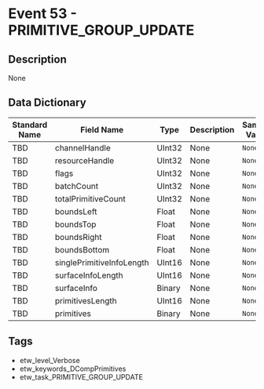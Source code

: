 # Event 53 - PRIMITIVE_GROUP_UPDATE

## Description
None

## Data Dictionary
|Standard Name|Field Name|Type|Description|Sample Value|
|---|---|---|---|---|
|TBD|channelHandle|UInt32|None|`None`|
|TBD|resourceHandle|UInt32|None|`None`|
|TBD|flags|UInt32|None|`None`|
|TBD|batchCount|UInt32|None|`None`|
|TBD|totalPrimitiveCount|UInt32|None|`None`|
|TBD|boundsLeft|Float|None|`None`|
|TBD|boundsTop|Float|None|`None`|
|TBD|boundsRight|Float|None|`None`|
|TBD|boundsBottom|Float|None|`None`|
|TBD|singlePrimitiveInfoLength|UInt16|None|`None`|
|TBD|surfaceInfoLength|UInt16|None|`None`|
|TBD|surfaceInfo|Binary|None|`None`|
|TBD|primitivesLength|UInt16|None|`None`|
|TBD|primitives|Binary|None|`None`|

## Tags
* etw_level_Verbose
* etw_keywords_DCompPrimitives
* etw_task_PRIMITIVE_GROUP_UPDATE